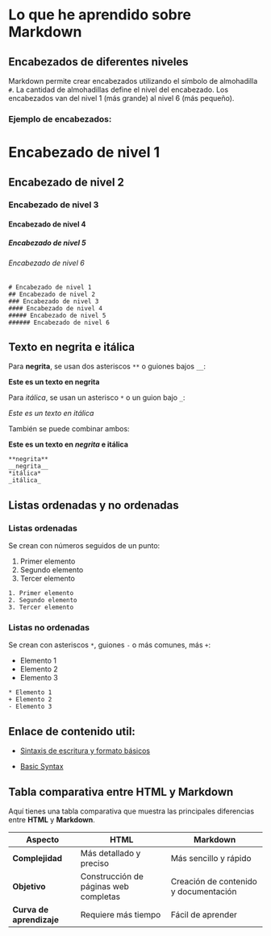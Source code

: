 # Lo que he aprendido sobre Markdown

## Encabezados de diferentes niveles

Markdown permite crear encabezados utilizando el símbolo de almohadilla `#`. La cantidad de almohadillas define el nivel del encabezado. Los encabezados van del nivel 1 (más grande) al nivel 6 (más pequeño).

### Ejemplo de encabezados:
# Encabezado de nivel 1
## Encabezado de nivel 2
### Encabezado de nivel 3
#### Encabezado de nivel 4
##### Encabezado de nivel 5
###### Encabezado de nivel 6

```
# Encabezado de nivel 1
## Encabezado de nivel 2
### Encabezado de nivel 3
#### Encabezado de nivel 4
##### Encabezado de nivel 5
###### Encabezado de nivel 6
```

## Texto en negrita e itálica

Para **negrita**, se usan dos asteriscos `**` o guiones bajos `__`:

**Este es un texto en negrita**

Para *itálica*, se usan un asterisco `*` o un guion bajo `_`:

*Este es un texto en itálica*

También se puede combinar ambos:

**Este es un texto en *negrita* e itálica**

```
**negrita**
__negrita__
*itálica*
_itálica_
```

## Listas ordenadas y no ordenadas

### Listas ordenadas

Se crean con números seguidos de un punto:

1. Primer elemento
2. Segundo elemento
3. Tercer elemento

```
1. Primer elemento
2. Segundo elemento
3. Tercer elemento
```

### Listas no ordenadas

Se crean con asteriscos `*`, guiones `-` o más comunes, más `+`:

- Elemento 1
- Elemento 2
- Elemento 3

```
* Elemento 1
+ Elemento 2
- Elemento 3
```

## Enlace de contenido util:

- [Sintaxis de escritura y formato básicos](https://docs.github.com/es/get-started/writing-on-github/getting-started-with-writing-and-formatting-on-github/basic-writing-and-formatting-syntax)

- [Basic Syntax](https://www.markdownguide.org/basic-syntax/)

## Tabla comparativa entre HTML y Markdown

Aquí tienes una tabla comparativa que muestra las principales diferencias entre **HTML** y **Markdown**.

| **Aspecto**              | **HTML**                                  | **Markdown**                          |
| ------------------------ | ----------------------------------------- | ------------------------------------- |
| **Complejidad**          | Más detallado y preciso                   | Más sencillo y rápido                 |
| **Objetivo**             | Construcción de páginas web completas     | Creación de contenido y documentación |
| **Curva de aprendizaje** | Requiere más tiempo                       | Fácil de aprender                     |
